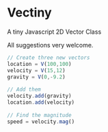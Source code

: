 # Vectiny

A tiny Javascript 2D Vector Class

All suggestions very welcome.

```javascript
// Create three new vectors
location = V(100,100)
velocity = V(15,12)
gravity = V(0,-9.2)
    
// Add them
velocity.add(gravity)
location.add(velocity)
    
// Find the magnitude
speed = velocity.mag()
```
